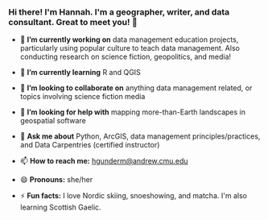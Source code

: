 ### Hi there! I'm Hannah. I'm a geographer, writer, and data consultant. Great to meet you! 👋

- 🔭 **I’m currently working on** data management education projects, particularly using popular culture to teach data management. Also conducting research on science fiction, geopolitics, and media!

- 🌱 **I’m currently learning** R and QGIS

- 👯 **I’m looking to collaborate on** anything data management related, or topics involving science fiction media

- 🤔 **I’m looking for help with** mapping more-than-Earth landscapes in geospatial software

- 💬 **Ask me about** Python, ArcGIS, data management principles/practices, and Data Carpentries (certified instructor)

- 📫 **How to reach me:** hgunderm@andrew.cmu.edu

- 😄 **Pronouns:** she/her

- ⚡ **Fun facts:** I love Nordic skiing, snoeshowing, and matcha. I'm also learning Scottish Gaelic. 
